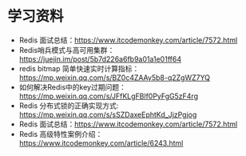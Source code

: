 # 学习资料
* Redis 面试总结：https://www.itcodemonkey.com/article/7572.html
* Redis哨兵模式与高可用集群： https://juejin.im/post/5b7d226a6fb9a01a1e01ff64
* redis bitmap 简单快速实时计算指标：https://mp.weixin.qq.com/s/BZ0c4ZAAy5b8-q2ZgWZ7YQ
* 如何解决Redis中的key过期问题：https://mp.weixin.qq.com/s/JFfKLgFBlf0PyFgG5zF4rg
* Redis 分布式锁的正确实现方式: https://mp.weixin.qq.com/s/sSZDaxeEphtKd_JjzPgjog
* Redis 面试总结：https://www.itcodemonkey.com/article/7572.html
* Redis 高级特性案例介绍：https://www.itcodemonkey.com/article/6243.html